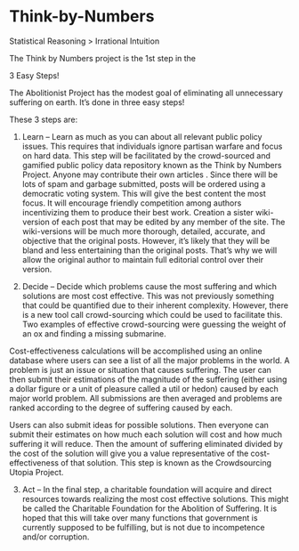 Think-by-Numbers
================

Statistical Reasoning > Irrational Intuition

The Think by Numbers project is the 1st step in the 

3 Easy Steps!


The Abolitionist Project has the modest goal of eliminating all unnecessary suffering on earth. It’s done in three easy steps!

These 3 steps are:

1. Learn – Learn as much as you can about all relevant public policy issues. This requires that individuals ignore partisan warfare and focus on hard data. This step will be facilitated by the crowd-sourced and gamified public policy data repository known as the Think by Numbers Project. Anyone may contribute their own articles . Since there will be lots of spam and garbage submitted, posts will be ordered using a democratic voting system. This will give the best content the most focus. It will encourage friendly competition among authors incentivizing them to produce their best work. Creation a sister wiki-version of each post that may be edited by any member of the site. The wiki-versions will be much more thorough, detailed, accurate, and objective that the original posts. However, it’s likely that they will be bland and less entertaining than the original posts. That’s why we will allow the original author to maintain full editorial control over their version.

2. Decide – Decide which problems cause the most suffering and which solutions are most cost effective. This was not previously something that could be quantified due to their inherent complexity. However, there is a new tool call crowd-sourcing which could be used to facilitate this. Two examples of effective crowd-sourcing were guessing the weight of an ox and finding a missing submarine.

Cost-effectiveness calculations will be accomplished using an online database where users can see a list of all the major problems in the world. A problem is just an issue or situation that causes suffering. The user can then submit their estimations of the magnitude of the suffering (either using a dollar figure or a unit of pleasure called a util or hedon) caused by each major world problem. All submissions are then averaged and problems are ranked according to the degree of suffering caused by each.

Users can also submit ideas for possible solutions. Then everyone can submit their estimates on how much each solution will cost and how much suffering it will reduce. Then the amount of suffering eliminated divided by the cost of the solution will give you a value representative of the cost-effectiveness of that solution. This step is known as the Crowdsourcing Utopia Project.

3. Act – In the final step, a charitable foundation will acquire and direct resources towards realizing the most cost effective solutions. This might be called the Charitable Foundation for the Abolition of Suffering. It is hoped that this will take over many functions that government is currently supposed to be fulfilling, but is not due to incompetence and/or corruption.

 
